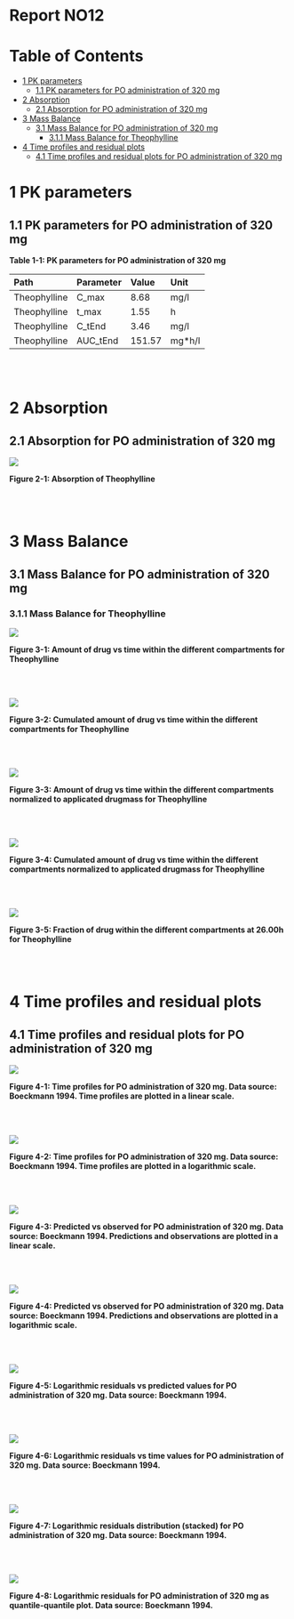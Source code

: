 # Report NO12

# Table of Contents

 * [1 PK parameters](#pk-parameters)
   * [1.1 PK parameters for PO administration of 320 mg](#pk-parameters-po_administration_of_320_mg)
 * [2 Absorption](#absorption)
   * [2.1 Absorption for PO administration of 320 mg](#absorption-po_administration_of_320_mg)
 * [3 Mass Balance](#mass-balance)
   * [3.1 Mass Balance for PO administration of 320 mg](#mass-balance-po_administration_of_320_mg)
     * [3.1.1 Mass Balance for Theophylline](#1_mass_balance)
 * [4 Time profiles and residual plots](#time-profiles)
   * [4.1 Time profiles and residual plots for PO administration of 320 mg](#time-profiles-po_administration_of_320_mg)

# 1 PK parameters<a id="pk-parameters"></a>

## 1.1 PK parameters for PO administration of 320 mg<a id="pk-parameters-po_administration_of_320_mg"></a>

<a id="table-1-1"></a>

**Table 1-1: PK parameters for PO administration of 320 mg**

|Path         |Parameter |Value  |Unit   |
|:------------|:---------|:------|:------|
|Theophylline |C_max     |8.68   |mg/l   |
|Theophylline |t_max     |1.55   |h      |
|Theophylline |C_tEnd    |3.46   |mg/l   |
|Theophylline |AUC_tEnd  |151.57 |mg*h/l |

<br>
<br>

# 2 Absorption<a id="absorption"></a>

## 2.1 Absorption for PO administration of 320 mg<a id="absorption-po_administration_of_320_mg"></a>

<a id="figure-2-1"></a>

![](Absorption/PO_administration_of_320_mg-1_absorption_Theophylline.png)

**Figure 2-1: Absorption of Theophylline**

<br>
<br>

# 3 Mass Balance<a id="mass-balance"></a>

## 3.1 Mass Balance for PO administration of 320 mg<a id="mass-balance-po_administration_of_320_mg"></a>

### 3.1.1 Mass Balance for Theophylline<a id="1_mass_balance"></a>

<a id="figure-3-1"></a>

![](MassBalance/PO_administration_of_320_mg-2_mass_balance_PO_administration_of_320_mg.png)

**Figure 3-1: Amount of drug vs time within the different compartments for Theophylline**

<br>
<br>

<a id="figure-3-2"></a>

![](MassBalance/PO_administration_of_320_mg-3_mass_balance_PO_administration_of_320_mg.png)

**Figure 3-2: Cumulated amount of drug vs time within the different compartments for Theophylline**

<br>
<br>

<a id="figure-3-3"></a>

![](MassBalance/PO_administration_of_320_mg-4_mass_balance_PO_administration_of_320_mg.png)

**Figure 3-3: Amount of drug vs time within the different compartments normalized to applicated drugmass for Theophylline**

<br>
<br>

<a id="figure-3-4"></a>

![](MassBalance/PO_administration_of_320_mg-5_mass_balance_PO_administration_of_320_mg.png)

**Figure 3-4: Cumulated amount of drug vs time within the different compartments normalized to applicated drugmass for Theophylline**

<br>
<br>

<a id="figure-3-5"></a>

![](MassBalance/PO_administration_of_320_mg-6_mass_balance_PO_administration_of_320_mg.png)

**Figure 3-5: Fraction of drug within the different compartments at 26.00h for Theophylline**

<br>
<br>

# 4 Time profiles and residual plots<a id="time-profiles"></a>

## 4.1 Time profiles and residual plots for PO administration of 320 mg<a id="time-profiles-po_administration_of_320_mg"></a>

<a id="figure-4-1"></a>

![](TimeProfiles/PO_administration_of_320_mg-3_timeProfile_1_total.png)

**Figure 4-1: Time profiles for PO administration of 320 mg. Data source: Boeckmann 1994. Time profiles are plotted in a linear scale.**

<br>
<br>

<a id="figure-4-2"></a>

![](TimeProfiles/PO_administration_of_320_mg-4_timeProfileLog_2_total.png)

**Figure 4-2: Time profiles for PO administration of 320 mg. Data source: Boeckmann 1994. Time profiles are plotted in a logarithmic scale.**

<br>
<br>

<a id="figure-4-3"></a>

![](TimeProfiles/PO_administration_of_320_mg-5_obsVsPred_1_total.png)

**Figure 4-3: Predicted vs observed for PO administration of 320 mg. Data source: Boeckmann 1994. Predictions and observations are plotted in a linear scale.**

<br>
<br>

<a id="figure-4-4"></a>

![](TimeProfiles/PO_administration_of_320_mg-6_obsVsPredLog_1_total.png)

**Figure 4-4: Predicted vs observed for PO administration of 320 mg. Data source: Boeckmann 1994. Predictions and observations are plotted in a logarithmic scale.**

<br>
<br>

<a id="figure-4-5"></a>

![](TimeProfiles/PO_administration_of_320_mg-7_resVsPred_1_total.png)

**Figure 4-5: Logarithmic residuals vs predicted values for PO administration of 320 mg. Data source: Boeckmann 1994.**

<br>
<br>

<a id="figure-4-6"></a>

![](TimeProfiles/PO_administration_of_320_mg-8_resVsTime_1_total.png)

**Figure 4-6: Logarithmic residuals vs time values for PO administration of 320 mg. Data source: Boeckmann 1994.**

<br>
<br>

<a id="figure-4-7"></a>

![](TimeProfiles/PO_administration_of_320_mg-9_resHisto_1_total.png)

**Figure 4-7: Logarithmic residuals distribution (stacked) for PO administration of 320 mg. Data source: Boeckmann 1994.**

<br>
<br>

<a id="figure-4-8"></a>

![](TimeProfiles/PO_administration_of_320_mg-10_resQQPlot_1_total.png)

**Figure 4-8: Logarithmic residuals for PO administration of 320 mg as quantile-quantile plot. Data source: Boeckmann 1994.**

<br>
<br>

